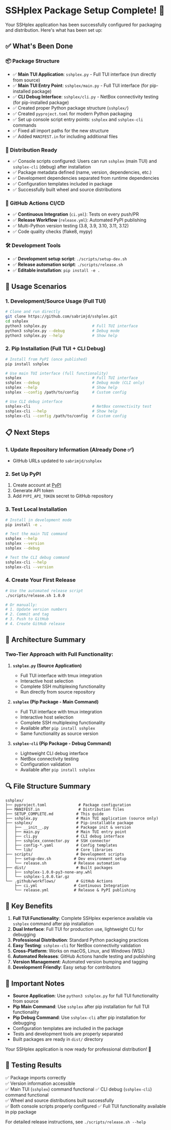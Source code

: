 # SSHplex Package Setup Complete! 🎉

Your SSHplex application has been successfully configured for packaging and distribution. Here's what has been set up:

## ✅ What's Been Done

### 📦 Package Structure
- ✅ **Main TUI Application**: `sshplex.py` - Full TUI interface (run directly from source)
- ✅ **Main TUI Entry Point**: `sshplex/main.py` - Full TUI interface (for pip-installed package)
- ✅ **CLI Debug Interface**: `sshplex/cli.py` - NetBox connectivity testing (for pip-installed package)
- ✅ Created proper Python package structure (`sshplex/`)
- ✅ Created `pyproject.toml` for modern Python packaging
- ✅ Set up console script entry points: `sshplex` and `sshplex-cli` commands
- ✅ Fixed all import paths for the new structure
- ✅ Added `MANIFEST.in` for including additional files

### 🚀 Distribution Ready
- ✅ Console scripts configured: Users can run `sshplex` (main TUI) and `sshplex-cli` (debug) after installation
- ✅ Package metadata defined (name, version, dependencies, etc.)
- ✅ Development dependencies separated from runtime dependencies
- ✅ Configuration templates included in package
- ✅ Successfully built wheel and source distributions

### 🔄 GitHub Actions CI/CD
- ✅ **Continuous Integration** (`ci.yml`): Tests on every push/PR
- ✅ **Release Workflow** (`release.yml`): Automated PyPI publishing
- ✅ Multi-Python version testing (3.8, 3.9, 3.10, 3.11, 3.12)
- ✅ Code quality checks (flake8, mypy)

### 🛠️ Development Tools
- ✅ **Development setup script**: `./scripts/setup-dev.sh`
- ✅ **Release automation script**: `./scripts/release.sh`
- ✅ **Editable installation**: `pip install -e .`

## 🚀 Usage Scenarios

### 1. **Development/Source Usage** (Full TUI)
```bash
# Clone and run directly
git clone https://github.com/sabrimjd/sshplex.git
cd sshplex
python3 sshplex.py                    # Full TUI interface
python3 sshplex.py --debug            # Debug mode
python3 sshplex.py --help             # Show help
```

### 2. **Pip Installation** (Full TUI + CLI Debug)
```bash
# Install from PyPI (once published)
pip install sshplex

# Use main TUI interface (full functionality)
sshplex                               # Full TUI interface
sshplex --debug                       # Debug mode (CLI only)
sshplex --help                        # Show help
sshplex --config /path/to/config      # Custom config

# Use CLI debug interface
sshplex-cli                           # NetBox connectivity test
sshplex-cli --help                    # Show help
sshplex-cli --config /path/to/config  # Custom config
```

## 📋 Next Steps

### 1. Update Repository Information (Already Done ✅)
- GitHub URLs updated to `sabrimjd/sshplex`

### 2. Set Up PyPI
1. Create account at [PyPI](https://pypi.org/)
2. Generate API token
3. Add `PYPI_API_TOKEN` secret to GitHub repository

### 3. Test Local Installation
```bash
# Install in development mode
pip install -e .

# Test the main TUI command
sshplex --help
sshplex --version
sshplex --debug

# Test the CLI debug command
sshplex-cli --help
sshplex-cli --version
```

### 4. Create Your First Release
```bash
# Use the automated release script
./scripts/release.sh 1.0.0

# Or manually:
# 1. Update version numbers
# 2. Commit and tag
# 3. Push to GitHub
# 4. Create GitHub release
```

## 🎯 Architecture Summary

### **Two-Tier Approach with Full Functionality:**

1. **`sshplex.py` (Source Application)**
   - Full TUI interface with tmux integration
   - Interactive host selection
   - Complete SSH multiplexing functionality
   - Run directly from source repository

2. **`sshplex` (Pip Package - Main Command)**
   - Full TUI interface with tmux integration
   - Interactive host selection  
   - Complete SSH multiplexing functionality
   - Available after `pip install sshplex`
   - Same functionality as source version

3. **`sshplex-cli` (Pip Package - Debug Command)**
   - Lightweight CLI debug interface
   - NetBox connectivity testing
   - Configuration validation
   - Available after `pip install sshplex`

## 🔍 File Structure Summary

```
sshplex/
├── pyproject.toml              # Package configuration
├── MANIFEST.in                 # Distribution files
├── SETUP_COMPLETE.md          # This guide
├── sshplex.py                 # Main TUI application (source only)
├── sshplex/                   # Pip-installable package
│   ├── __init__.py            # Package init & version
│   ├── main.py                # Main TUI entry point
│   ├── cli.py                 # CLI debug interface
│   ├── sshplex_connector.py   # SSH connector
│   ├── config-*.yaml          # Config templates
│   └── lib/                   # Core libraries
├── scripts/                   # Development scripts
│   ├── setup-dev.sh          # Dev environment setup
│   └── release.sh            # Release automation
├── dist/                      # Built packages
│   ├── sshplex-1.0.0-py3-none-any.whl
│   └── sshplex-1.0.0.tar.gz
└── .github/workflows/         # GitHub Actions
    ├── ci.yml                # Continuous Integration
    └── release.yml           # Release & PyPI publishing
```

## 🎯 Key Benefits

1. **Full TUI Functionality**: Complete SSHplex experience available via `sshplex` command after pip installation
2. **Dual Interface**: Full TUI for production use, lightweight CLI for debugging
3. **Professional Distribution**: Standard Python packaging practices
4. **Easy Testing**: `sshplex-cli` for NetBox connectivity validation
5. **Cross-Platform**: Works on macOS, Linux, and Windows (WSL)
6. **Automated Releases**: GitHub Actions handle testing and publishing
7. **Version Management**: Automated version bumping and tagging
8. **Development Friendly**: Easy setup for contributors

## 🚨 Important Notes

- **Source Application**: Use `python3 sshplex.py` for full TUI functionality from source
- **Pip Main Command**: Use `sshplex` after pip installation for full TUI functionality
- **Pip Debug Command**: Use `sshplex-cli` after pip installation for debugging
- Configuration templates are included in the package
- Tests and development tools are properly separated
- Built packages are ready in `dist/` directory

Your SSHplex application is now ready for professional distribution! 🚀

## 🧪 Testing Results

✅ Package imports correctly  
✅ Version information accessible  
✅ Main TUI (`sshplex`) command functional
✅ CLI debug (`sshplex-cli`) command functional  
✅ Wheel and source distributions built successfully  
✅ Both console scripts properly configured
✅ Full TUI functionality available in pip package  

For detailed release instructions, see `./scripts/release.sh --help`
